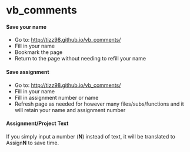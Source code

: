 # vb_comments

#### Save your name
- Go to: http://tizz98.github.io/vb_comments/
- Fill in your name
- Bookmark the page
- Return to the page without needing to refill your name


#### Save assignment
- Go to: http://tizz98.github.io/vb_comments/
- Fill in your name
- Fill in assignment number or name
- Refresh page as needed for however many files/subs/functions and it will retain your name and assignment number


#### Assignment/Project Text
If you simply input a number (**N**) instead of text, it will be translated to Assign**N** to save time.
